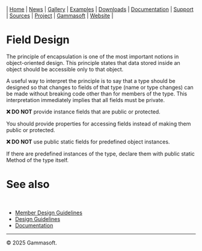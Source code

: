| [Home](home.md) | [News](news.md) | [Gallery](gallery.md) | [Examples](examples.md) | [Downloads](downloads.md) | [Documentation](documentation.md) | [Support](support.md) | [Sources](https://github.com/gammasoft71/xtd) | [Project](https://sourceforge.net/projects/xtdpro/) | [Gammasoft](gammasoft.md) | [Website](https://gammasoft71.github.io/xtd) |

# Field Design

The principle of encapsulation is one of the most important notions in object-oriented design. This principle states that data stored inside an object should be accessible only to that object.

A useful way to interpret the principle is to say that a type should be designed so that changes to fields of that type (name or type changes) can be made without breaking code other than for members of the type. This interpretation immediately implies that all fields must be private.

**❌ DO NOT** provide instance fields that are public or protected.

You should provide properties for accessing fields instead of making them public or protected.

**❌ DO NOT** use public static fields for predefined object instances.

If there are predefined instances of the type, declare them with public static Method of the type itself.

# See also
​
* [Member Design Guidelines](member_design_guidelines.md)
* [Design Guidelines](design_guidelines.md)
* [Documentation](documentation.md)

______________________________________________________________________________________________

© 2025 Gammasoft.
